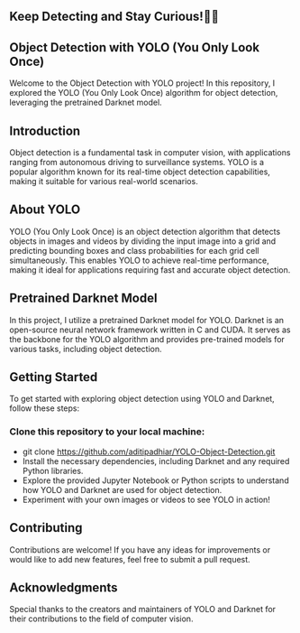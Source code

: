 ## Keep Detecting and Stay Curious!👩‍🔬

## Object Detection with YOLO (You Only Look Once)
Welcome to the Object Detection with YOLO project! In this repository, I explored the YOLO (You Only Look Once) algorithm for object detection, leveraging the pretrained Darknet model.

## Introduction

Object detection is a fundamental task in computer vision, with applications ranging from autonomous driving to surveillance systems. YOLO is a popular algorithm known for its real-time object detection capabilities, making it suitable for various real-world scenarios.

## About YOLO

YOLO (You Only Look Once) is an object detection algorithm that detects objects in images and videos by dividing the input image into a grid and predicting bounding boxes and class probabilities for each grid cell simultaneously. This enables YOLO to achieve real-time performance, making it ideal for applications requiring fast and accurate object detection.

## Pretrained Darknet Model

In this project, I utilize a pretrained Darknet model for YOLO. Darknet is an open-source neural network framework written in C and CUDA. It serves as the backbone for the YOLO algorithm and provides pre-trained models for various tasks, including object detection.

## Getting Started

To get started with exploring object detection using YOLO and Darknet, follow these steps:

### Clone this repository to your local machine:

- git clone https://github.com/aditipadhiar/YOLO-Object-Detection.git
- Install the necessary dependencies, including Darknet and any required Python libraries.
- Explore the provided Jupyter Notebook or Python scripts to understand how YOLO and Darknet are used for object detection.
- Experiment with your own images or videos to see YOLO in action!

## Contributing
Contributions are welcome! If you have any ideas for improvements or would like to add new features, feel free to submit a pull request.

## Acknowledgments
Special thanks to the creators and maintainers of YOLO and Darknet for their contributions to the field of computer vision.
